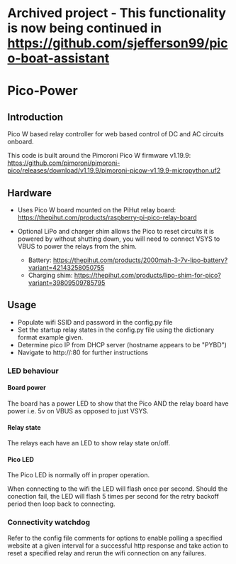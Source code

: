 # Archived project - This functionality is now being continued in https://github.com/sjefferson99/pico-boat-assistant

# Pico-Power

## Introduction

Pico W based relay controller for web based control of DC and AC circuits onboard.

This code is built around the Pimoroni Pico W firmware v1.19.9: https://github.com/pimoroni/pimoroni-pico/releases/download/v1.19.9/pimoroni-picow-v1.19.9-micropython.uf2

## Hardware
- Uses Pico W board mounted on the PiHut relay board: https://thepihut.com/products/raspberry-pi-pico-relay-board

- Optional LiPo and charger shim allows the Pico to reset circuits it is powered by without shutting down, you will need to connect VSYS to VBUS to power the relays from the shim.
  - Battery: https://thepihut.com/products/2000mah-3-7v-lipo-battery?variant=42143258050755
  - Charging shim: https://thepihut.com/products/lipo-shim-for-pico?variant=39809509785795

## Usage
- Populate wifi SSID and password in the config.py file
- Set the startup relay states in the config.py file using the dictionary format example given.
- Determine pico IP from DHCP server (hostname appears to be "PYBD")
- Navigate to http://<pico IP>:80 for further instructions

### LED behaviour
#### Board power
The board has a power LED to show that the Pico AND the relay board have power i.e. 5v on VBUS as opposed to just VSYS.
#### Relay state
The relays each have an LED to show relay state on/off.
#### Pico LED
The Pico LED is normally off in proper operation.

When connecting to the wifi the LED will flash once per second. Should the conection fail, the LED will flash 5 times per second for the retry backoff period then loop back to connecting.

### Connectivity watchdog
Refer to the config file comments for options to enable polling a specified website at a given interval for a successful http response and take action to reset a specified relay and rerun the wifi connection on any failures.
